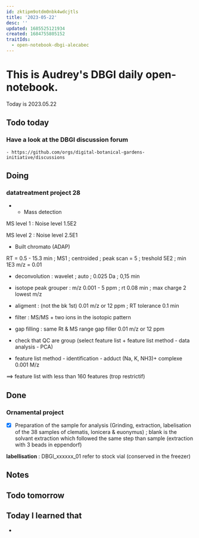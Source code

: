 ```yaml
---
id: zktipm9otdm0nbk4wdcjtls
title: '2023-05-22'
desc: ''
updated: 1685525121934
created: 1684755805152
traitIds:
  - open-notebook-dbgi-alecabec
---
```



# This is Audrey's DBGI daily open-notebook.

Today is 2023.05.22

## Todo today

### Have a look at the DBGI discussion forum
    - https://github.com/orgs/digital-botanical-gardens-initiative/discussions

###
###

## Doing
### datatreatment project 28 
- * Mass detection 

MS level 1 : Noise level 1.5E2 

MS level 2 : Noise level 2.5E1

* Built chromato (ADAP)

RT = 0.5 - 15.3 min ; MS1 ; centroided ; peak scan = 5 ; treshold 5E2 ; min 1E3 m/z = 0.01 

* deconvolution : wavelet ; auto ; 0.025 Da ; 0,15 min 


* isotope peak grouper : m/z 0.001 - 5 ppm ; rt 0.08 min ; max charge 2 lowest m/z 

* aligment : (not the bk 1st) 0.01 m/z or 12 ppm ; RT tolerance 0.1 min 
* filter : MS/MS +  two ions in the isotopic pattern 

* gap filling : same Rt & MS range gap filler 0.01 m/z or 12 ppm

* check that QC are group (select feature list + feature list method - data analysis - PCA)

* feature list method - identification - adduct (Na, K, NH3)+ complexe 0.001 M/z

==> feature list with less than 160 features (trop restrictif)

## Done
### Ornamental project 

- [X] Preparation of the sample for analysis (Grinding, extraction, labelisation of the 38 samples of clematis, lonicera & euonymus) ; blank is the solvant extraction which followed the same step than sample (extraction with 3 beads in eppendorf)  
 
**labellisation** : DBGI_xxxxxx_01 refer to stock vial (conserved in the freezer) 

## Notes







## Todo tomorrow

###
###
###


## Today I learned that

- 